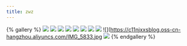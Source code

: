 ```yaml
---
title: zwz
---
```

{% gallery %}
![](https://c11njxxsblog.oss-cn-hangzhou.aliyuncs.com/IMG_6058.jpg)
![](https://c11njxxsblog.oss-cn-hangzhou.aliyuncs.com/IMG_5993.jpg)
![](https://c11njxxsblog.oss-cn-hangzhou.aliyuncs.com/IMG_5956.jpg)
![](https://c11njxxsblog.oss-cn-hangzhou.aliyuncs.com/IMG_5955.PNG)
![](https://c11njxxsblog.oss-cn-hangzhou.aliyuncs.com/IMG_5953.jpg)
![](https://c11njxxsblog.oss-cn-hangzhou.aliyuncs.com/IMG_5874.JPG)
![](https://c11njxxsblog.oss-cn-hangzhou.aliyuncs.com/IMG_5839.PNG)
![](https://c11njxxsblog.oss-cn-hangzhou.aliyuncs.com/IMG_5834.PNG)
![](https://c11njxxsblog.oss-cn-hangzhou.aliyuncs.com/IMG_5833.jpg
![](https://c11njxxsblog.oss-cn-hangzhou.aliyuncs.com/IMG_5780.jpg)
{% endgallery %}

